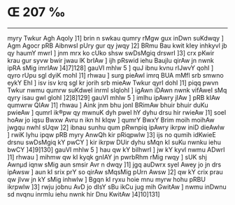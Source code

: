 # Œ 207 ‰
---
myry Twkur Agh Aqoly ]1] brin n swkau qumry rMgw gux inDwn suKdwqy
] Agm Agocr pRB AibnwsI pUry gur qy jwqy ]2] BRmu Bau kwit kIey
inhkyvl jb qy haumY mwrI ] jnm mrx ko cUko shsw swDsMgiq drswrI
]3] crx pKwir krau gur syvw bwir jwau lK brIAw ] ijh pRswid iehu
Baujlu qirAw jn nwnk ipRA sMig imrIAw ]4]7]128] gauVI mhlw 5
] quJ ibnu kvnu rIJwvY qohI ] qyro rUpu sgl dyiK mohI ]1] rhwau ] surg
pieAwl imrq BUA mMfl srb smwno eykY EhI ] isv isv krq sgl kr
jorih srb mieAw Twkur qyrI dohI ]1] piqq pwvn Twkur nwmu qumrw
suKdweI inrml sIqlohI ] igAwn iDAwn nwnk vifAweI sMq qyry isau
gwl glohI ]2]8]129] gauVI mhlw 5 ] imlhu ipAwry jIAw ] pRB
kIAw qumwrw QIAw ]1] rhwau ] Aink jnm bhu jonI BRimAw bhuir bhuir
duKu pwieAw ] qumrI ik®pw qy mwnuK dyh pweI hY dyhu drsu hir rwieAw ]1]
soeI hoAw jo iqsu Bwxw Avru n ikn hI kIqw ] qumrY BwxY Brim moih
moihAw jwgqu nwhI sUqw ]2] ibnau sunhu qum pRwnpiq ipAwry ikrpw iniD
dieAwlw ] rwiK lyhu ipqw pRB myry AnwQh kir pRiqpwlw ]3] ijs no
qumih idKwieE drsnu swDsMgiq kY pwCY ] kir ikrpw DUir dyhu sMqn kI
suKu nwnku iehu bwCY ]4]9]130] gauVI mhlw 5 ] hau qw kY bilhwrI ]
jw kY kyvl nwmu ADwrI ]1] rhwau ] mihmw qw kI kyqk gnIAY jn
pwrbRhm rMig rwqy ] sUK shj Awnµd iqnw sMig aun smsir Avr n dwqy
]1] jgq auDwrx syeI Awey jo jn drs ipAwsw ] aun kI srix prY so
qirAw sMqsMig pUrn Awsw ]2] qw kY crix prau qw jIvw jn kY sMig
inhwlw ] Bgqn kI ryxu hoie mnu myrw hohu pRBU ikrpwlw ]3] rwju jobnu
AvD jo dIsY sBu ikCu jug mih GwitAw ] nwmu inDwnu sd nvqnu inrmlu
iehu nwnk hir Dnu KwitAw ]4]10]131]
####
